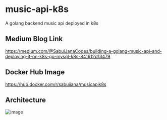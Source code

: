 # music-api-k8s
A golang backend music api deployed in k8s

## Medium Blog Link
https://medium.com/@SabujJanaCodes/building-a-golang-music-api-and-deploying-it-on-k8s-go-mysql-k8s-841612d13479

## Docker Hub Image
https://hub.docker.com/r/sabujjana/musicapik8s

## Architecture
![image](https://user-images.githubusercontent.com/39147514/224630982-06befd8a-557b-470e-a257-00c36b024b7f.png)
